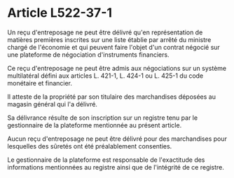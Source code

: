 # Article L522-37-1

Un reçu d'entreposage ne peut être délivré qu'en représentation de matières premières inscrites sur une liste établie par arrêté du ministre chargé de l'économie et qui peuvent faire l'objet d'un contrat négocié sur une plateforme de négociation d'instruments financiers.

Ce reçu d'entreposage ne peut être admis aux négociations sur un système multilatéral défini aux articles L. 421-1, L. 424-1 ou L. 425-1 du code monétaire et financier.

Il atteste de la propriété par son titulaire des marchandises déposées au magasin général qui l'a délivré.

Sa délivrance résulte de son inscription sur un registre tenu par le gestionnaire de la plateforme mentionnée au présent article.

Aucun reçu d'entreposage ne peut être délivré pour des marchandises pour lesquelles des sûretés ont été préalablement consenties.

Le gestionnaire de la plateforme est responsable de l'exactitude des informations mentionnées au registre ainsi que de l'intégrité de ce registre.
